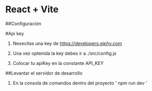 # React + Vite

##Configuración

#Api key

1. Nesecitas una key de https://developers.giphy.com

2. Una vez optenida la key debes ir a ./src/config.js

3. Colocar tu apiKey en la constante API_KEY

##Levantar el servidor de desarrollo

1. En la consola de comandos dentro del proyecto ' npm run dev '